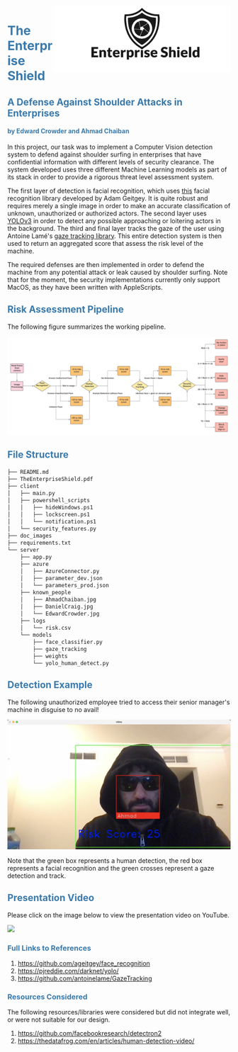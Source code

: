 <img src="doc_images/EnterpriseShield.jpg" width="400" height="150" align="right"/>

<h1 style="color: #3a7aad">The Enterprise Shield</h1>
<h2 style="color: #3a7aad">A Defense Against Shoulder Attacks in Enterprises</h2>
<h4 style="color: #3a7aad">by Edward Crowder and Ahmad Chaiban</h4>

In this project, our task was to implement a Computer Vision detection system to defend against shoulder surfing in 
enterprises that have confidential information with different levels of security clearance. The system developed uses 
three different Machine Learning models as part of its stack in order to provide a rigorous threat level assessment 
system. 

The first layer of detection is facial recognition, which uses 
<a href = "https://github.com/ageitgey/face_recognition" target="_blank">this</a> facial recognition library 
developed by Adam Geitgey. It is quite robust and requires merely a single image in order to make an accurate 
classification of unknown, unauthorized or authorized actors. The second layer uses 
<a href = "https://pjreddie.com/darknet/yolo/" target="_blank">YOLOv3</a> in order to detect any possible approaching 
or loitering actors in the background. The third and final layer tracks the gaze of the user using Antoine Lamé's 
<a href = "https://github.com/antoinelame/GazeTracking" target="_blank">gaze tracking library</a>. This entire detection 
system is then used to return an aggregated score that assess the risk level of the machine. 

The required defenses are then implemented in order to defend the machine from any potential attack or leak caused 
by shoulder surfing. Note that for the moment, the security implementations currently only support MacOS, as they have 
been written with AppleScripts. 

<h2 style="color: #3a7aad">Risk Assessment Pipeline</h2>

The following figure summarizes the working pipeline. 

<center>
    <img src="doc_images/6510%20ML%20diagram.png"/>
</center>

<h2 style="color: #3a7aad">File Structure</h2>

```
├── README.md 
├── TheEnterpriseShield.pdf
├── client
│   ├── main.py
│   ├── powershell_scripts
│   │   ├── hideWindows.ps1
│   │   ├── lockscreen.ps1
│   │   └── notification.ps1
│   └── security_features.py
├── doc_images
├── requirements.txt
└── server
    ├── app.py
    ├── azure
    │   ├── AzureConnector.py
    │   ├── parameter_dev.json
    │   └── parameters_prod.json
    ├── known_people
    │   ├── AhmadChaiban.jpg
    │   ├── DanielCraig.jpg
    │   └── EdwardCrowder.jpg
    ├── logs
    │   └── risk.csv
    └── models
        ├── face_classifier.py
        ├── gaze_tracking
        ├── weights
        └── yolo_human_detect.py
```

<h2 style="color: #3a7aad">Detection Example</h2>

The following unauthorized employee tried to access their senior manager's machine in disguise to no avail!

<center>
    <img src="doc_images/unauthorized_employee.jpg"/>
</center>

Note that the green box represents a human detection, the red box represents a facial recognition and the green 
crosses represent a gaze detection and track. 

<h2 style="color: #3a7aad">Presentation Video</h2>

Please click on the image below to view the presentation video on YouTube.

[![](http://img.youtube.com/vi/0QWvsMx73jA/0.jpg)](http://www.youtube.com/watch?v=0QWvsMx73jA "The Enterprise Shield - MCTI 6510 Project Presentation")


<h3 style="color: #3a7aad">Full Links to References</h3>

1. https://github.com/ageitgey/face_recognition
2. https://pjreddie.com/darknet/yolo/
3. https://github.com/antoinelame/GazeTracking

<h3 style="color: #3a7aad">Resources Considered</h3>

The following resources/libraries were considered but did not integrate well, or were not suitable for our design.

1. https://github.com/facebookresearch/detectron2
2. https://thedatafrog.com/en/articles/human-detection-video/

 